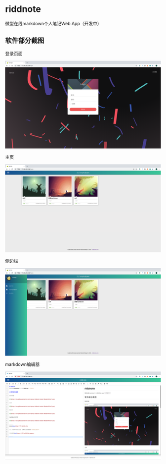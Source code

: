 # riddnote
微型在线markdown个人笔记Web App（开发中）

## 软件部分截图

登录页面

![1](zReadmeFiles/1.png)

主页

![2](zReadmeFiles/2.png)

侧边栏

![3](zReadmeFiles/3.png)

markdown编辑器

![4](zReadmeFiles/4.png)

